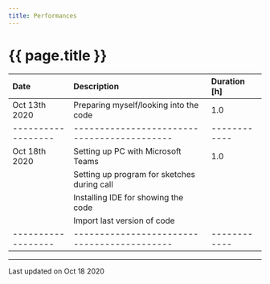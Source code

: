 ```yaml
---
title: Performances
---
```


# {{ page.title }}

| Date               | Description                                 | Duration [h] |
|:------------------ |:------------------------------------------- |:------------ |
| Oct 13th 2020      | Preparing myself/looking into the code      | 1.0          |
| ------------------ | ------------------------------------------- | ------------ |
| Oct 18th 2020      | Setting up PC with Microsoft Teams          | 1.0          |
|                    | Setting up program for sketches during call |              |
|                    | Installing IDE for showing the code         |              |
|                    | Import last version of code                 |              |
| ------------------ | ------------------------------------------- | ------------ |

* * *

Last updated on Oct 18 2020
